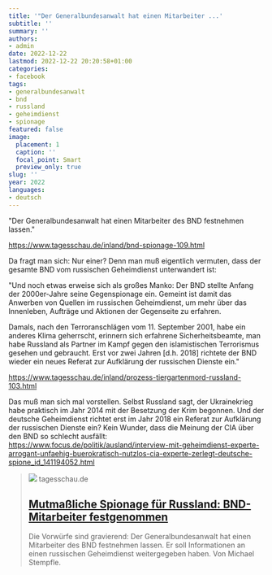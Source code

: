 ```yaml
---
title: '"Der Generalbundesanwalt hat einen Mitarbeiter ...'
subtitle: ''
summary: ''
authors:
- admin
date: 2022-12-22
lastmod: 2022-12-22 20:20:58+01:00
categories:
- facebook
tags:
- generalbundesanwalt
- bnd
- russland
- geheimdienst
- spionage
featured: false
image:
  placement: 1
  caption: ''
  focal_point: Smart
  preview_only: true
slug: ''
year: 2022
languages:
- deutsch
---
```


"Der Generalbundesanwalt hat einen Mitarbeiter des BND festnehmen lassen."

https://www.tagesschau.de/inland/bnd-spionage-109.html

Da fragt man sich: Nur einer? Denn man muß eigentlich vermuten, dass der gesamte BND vom russischen Geheimdienst unterwandert ist:

"Und noch etwas erweise sich als großes Manko: Der BND stellte Anfang der 2000er-Jahre seine Gegenspionage ein. Gemeint ist damit das Anwerben von Quellen im russischen Geheimdienst, um mehr über das Innenleben, Aufträge und Aktionen der Gegenseite zu erfahren.

Damals, nach den Terroranschlägen vom 11. September 2001, habe ein anderes Klima geherrscht, erinnern sich erfahrene Sicherheitsbeamte, man habe Russland als Partner im Kampf gegen den islamistischen Terrorismus gesehen und gebraucht. Erst vor zwei Jahren [d.h. 2018] richtete der BND wieder ein neues Referat zur Aufklärung der russischen Dienste ein."

https://www.tagesschau.de/inland/prozess-tiergartenmord-russland-103.html

Das muß man sich mal vorstellen. Selbst Russland sagt, der Ukrainekrieg habe praktisch im Jahr 2014 mit der Besetzung der Krim begonnen. Und der deutsche Geheimdienst richtet erst im Jahr 2018 ein Referat zur Aufklärung der russischen Dienste ein? Kein Wunder, dass die Meinung der CIA über den BND so schlecht ausfällt: https://www.focus.de/politik/ausland/interview-mit-geheimdienst-experte-arrogant-unfaehig-buerokratisch-nutzlos-cia-experte-zerlegt-deutsche-spione_id_141194052.html
> [![](https://images.tagesschau.de/image/fc199bd1-3cf9-426b-b073-cca4ad10e287/AAABhn4NQPE/AAABibBxqrQ/16x9-1280/bnd-343.jpg)](https://www.tagesschau.de/inland/bnd-spionage-109.html)
> tagesschau.de
> ## [Mutmaßliche Spionage für Russland: BND-Mitarbeiter festgenommen](https://www.tagesschau.de/inland/bnd-spionage-109.html)
>
>Die Vorwürfe sind gravierend: Der Generalbundesanwalt hat einen Mitarbeiter des BND festnehmen lassen. Er soll Informationen an einen russischen Geheimdienst weitergegeben haben. Von Michael Stempfle.